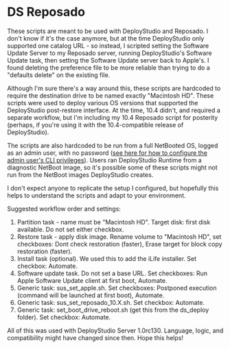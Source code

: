DS Reposado
=======

These scripts are meant to be used with DeployStudio and Reposado. I don't know if it's the case anymore, but at the time DeployStudio only supported one catalog URL - so instead, I scripted setting the Software Update Server to my Reposado server, running DeployStudio's Software Update task, then setting the Software Update server back to Apple's. I found deleting the preference file to be more reliable than trying to do a "defaults delete" on the existing file.

Although I'm sure there's a way around this, these scripts are hardcoded to require the destination drive to be named exactly "Macintosh HD". These scripts were used to deploy various OS versions that supported the DeployStudio post-restore interface. At the time, 10.4 didn't, and required a separate workflow, but I'm including my 10.4 Reposado script for posterity (perhaps, if you're using it with the 10.4-compatible release of DeployStudio).

The scripts are also hardcoded to be run from a full NetBooted OS, logged as an admin user, with no password ([see here for how to configure the admin user's CLI privileges](http://mikesolin.com/2012/04/28/10-5-allow-admin-users-with-no-password-to-use-sudo/)). Users ran DeployStudio Runtime from a diagnostic NetBoot image, so it's possible some of these scripts might not run from the NetBoot images DeployStudio creates.

I don't expect anyone to replicate the setup I configured, but hopefully this helps to understand the scripts and adapt to your environment.

Suggested workflow order and settings:

1. Partition task - name must be "Macintosh HD". Target disk: first disk available. Do not set either checkbox.
2. Restore task - apply disk image. Rename volume to "Macintosh HD", set checkboxes: Dont check restoration (faster), Erase target for block copy restoration (faster).
3. Install task (optional). We used this to add the iLife installer. Set checkbox: Automate.
4. Software update task. Do not set a base URL. Set checkboxes: Run Apple Software Update client at first boot, Automate.
5. Generic task: sus_set_apple.sh. Set checkboxes: Postponed execution (command will be launched at first boot), Automate.
6. Generic task: sus_set_reposado_10.X.sh. Set checkbox: Automate.
7. Generic task: set_boot_drive_reboot.sh (get this from the ds_deploy folder). Set checkbox: Automate.

All of this was used with DeployStudio Server 1.0rc130. Language, logic, and compatibility might have changed since then. Hope this helps!